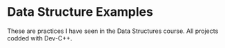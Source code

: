 # Data Structure Examples
These are practices I have seen in the Data Structures course. All projects codded with Dev-C++.
